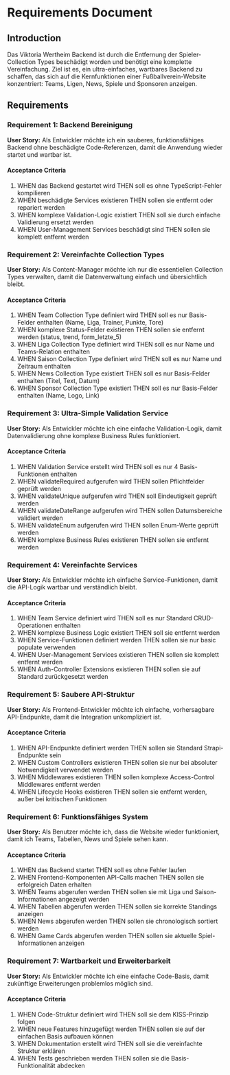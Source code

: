 # Requirements Document

## Introduction

Das Viktoria Wertheim Backend ist durch die Entfernung der Spieler-Collection Types beschädigt worden und benötigt eine komplette Vereinfachung. Ziel ist es, ein ultra-einfaches, wartbares Backend zu schaffen, das sich auf die Kernfunktionen einer Fußballverein-Website konzentriert: Teams, Ligen, News, Spiele und Sponsoren anzeigen.

## Requirements

### Requirement 1: Backend Bereinigung

**User Story:** Als Entwickler möchte ich ein sauberes, funktionsfähiges Backend ohne beschädigte Code-Referenzen, damit die Anwendung wieder startet und wartbar ist.

#### Acceptance Criteria

1. WHEN das Backend gestartet wird THEN soll es ohne TypeScript-Fehler kompilieren
2. WHEN beschädigte Services existieren THEN sollen sie entfernt oder repariert werden
3. WHEN komplexe Validation-Logic existiert THEN soll sie durch einfache Validierung ersetzt werden
4. WHEN User-Management Services beschädigt sind THEN sollen sie komplett entfernt werden

### Requirement 2: Vereinfachte Collection Types

**User Story:** Als Content-Manager möchte ich nur die essentiellen Collection Types verwalten, damit die Datenverwaltung einfach und übersichtlich bleibt.

#### Acceptance Criteria

1. WHEN Team Collection Type definiert wird THEN soll es nur Basis-Felder enthalten (Name, Liga, Trainer, Punkte, Tore)
2. WHEN komplexe Status-Felder existieren THEN sollen sie entfernt werden (status, trend, form_letzte_5)
3. WHEN Liga Collection Type definiert wird THEN soll es nur Name und Teams-Relation enthalten
4. WHEN Saison Collection Type definiert wird THEN soll es nur Name und Zeitraum enthalten
5. WHEN News Collection Type existiert THEN soll es nur Basis-Felder enthalten (Titel, Text, Datum)
6. WHEN Sponsor Collection Type existiert THEN soll es nur Basis-Felder enthalten (Name, Logo, Link)

### Requirement 3: Ultra-Simple Validation Service

**User Story:** Als Entwickler möchte ich eine einfache Validation-Logik, damit Datenvalidierung ohne komplexe Business Rules funktioniert.

#### Acceptance Criteria

1. WHEN Validation Service erstellt wird THEN soll es nur 4 Basis-Funktionen enthalten
2. WHEN validateRequired aufgerufen wird THEN sollen Pflichtfelder geprüft werden
3. WHEN validateUnique aufgerufen wird THEN soll Eindeutigkeit geprüft werden
4. WHEN validateDateRange aufgerufen wird THEN sollen Datumsbereiche validiert werden
5. WHEN validateEnum aufgerufen wird THEN sollen Enum-Werte geprüft werden
6. WHEN komplexe Business Rules existieren THEN sollen sie entfernt werden

### Requirement 4: Vereinfachte Services

**User Story:** Als Entwickler möchte ich einfache Service-Funktionen, damit die API-Logik wartbar und verständlich bleibt.

#### Acceptance Criteria

1. WHEN Team Service definiert wird THEN soll es nur Standard CRUD-Operationen enthalten
2. WHEN komplexe Business Logic existiert THEN soll sie entfernt werden
3. WHEN Service-Funktionen definiert werden THEN sollen sie nur basic populate verwenden
4. WHEN User-Management Services existieren THEN sollen sie komplett entfernt werden
5. WHEN Auth-Controller Extensions existieren THEN sollen sie auf Standard zurückgesetzt werden

### Requirement 5: Saubere API-Struktur

**User Story:** Als Frontend-Entwickler möchte ich einfache, vorhersagbare API-Endpunkte, damit die Integration unkompliziert ist.

#### Acceptance Criteria

1. WHEN API-Endpunkte definiert werden THEN sollen sie Standard Strapi-Endpunkte sein
2. WHEN Custom Controllers existieren THEN sollen sie nur bei absoluter Notwendigkeit verwendet werden
3. WHEN Middlewares existieren THEN sollen komplexe Access-Control Middlewares entfernt werden
4. WHEN Lifecycle Hooks existieren THEN sollen sie entfernt werden, außer bei kritischen Funktionen

### Requirement 6: Funktionsfähiges System

**User Story:** Als Benutzer möchte ich, dass die Website wieder funktioniert, damit ich Teams, Tabellen, News und Spiele sehen kann.

#### Acceptance Criteria

1. WHEN das Backend startet THEN soll es ohne Fehler laufen
2. WHEN Frontend-Komponenten API-Calls machen THEN sollen sie erfolgreich Daten erhalten
3. WHEN Teams abgerufen werden THEN sollen sie mit Liga und Saison-Informationen angezeigt werden
4. WHEN Tabellen abgerufen werden THEN sollen sie korrekte Standings anzeigen
5. WHEN News abgerufen werden THEN sollen sie chronologisch sortiert werden
6. WHEN Game Cards abgerufen werden THEN sollen sie aktuelle Spiel-Informationen anzeigen

### Requirement 7: Wartbarkeit und Erweiterbarkeit

**User Story:** Als Entwickler möchte ich eine einfache Code-Basis, damit zukünftige Erweiterungen problemlos möglich sind.

#### Acceptance Criteria

1. WHEN Code-Struktur definiert wird THEN soll sie dem KISS-Prinzip folgen
2. WHEN neue Features hinzugefügt werden THEN sollen sie auf der einfachen Basis aufbauen können
3. WHEN Dokumentation erstellt wird THEN soll sie die vereinfachte Struktur erklären
4. WHEN Tests geschrieben werden THEN sollen sie die Basis-Funktionalität abdecken